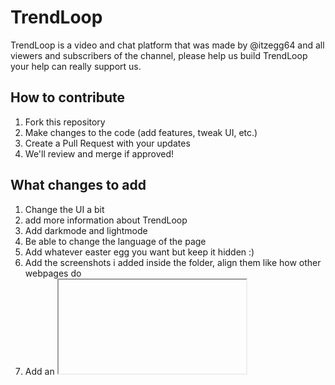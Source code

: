 # TrendLoop

TrendLoop is a video and chat platform that was made by @itzegg64 and
all viewers and subscribers of the channel, please help us build TrendLoop
your help can really support us.

## How to contribute

1. Fork this repository
2. Make changes to the code (add features, tweak UI, etc.)
3. Create a Pull Request with your updates
4. We'll review and merge if approved!

## What changes to add
1. Change the UI a bit
2. add more information about TrendLoop
3. Add darkmode and lightmode
4. Be able to change the language of the page
5. Add whatever easter egg you want but keep it hidden :)
6. Add the screenshots i added inside the folder, align them like how other webpages do
7. Add an <iframe> of the name list page that has the usernames of the subscribers of the channel
8. change the UI of the namelist page a tiny bit, for the subscriber usernames to look good

## Live Demo

Made with ❤️ by [@itzegg64](https://youtube.com/@itzegg64)
